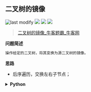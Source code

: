 ## 二叉树的镜像
<!--START_SECTION:badge-->

![last modify](https://img.shields.io/static/v1?label=last%20modify&message=2022-10-16%2017%3A41%3A53&color=yellowgreen&style=flat-square)
[![](https://img.shields.io/static/v1?label=&message=%E7%AE%80%E5%8D%95&color=yellow&style=flat-square)](../../../README.md#简单)
[![](https://img.shields.io/static/v1?label=&message=%E7%89%9B%E5%AE%A2&color=green&style=flat-square)](../../../README.md#牛客)
[![](https://img.shields.io/static/v1?label=&message=%E4%BA%8C%E5%8F%89%E6%A0%91/%E6%A0%91&color=blue&style=flat-square)](../../../README.md#二叉树树)

<!--END_SECTION:badge-->
<!--info
tags: [二叉树]
source: 牛客
level: 简单
number: '0072'
name: 二叉树的镜像
companies: []
-->

> [二叉树的镜像_牛客题霸_牛客网](https://www.nowcoder.com/practice/a9d0ecbacef9410ca97463e4a5c83be7)

<summary><b>问题简述</b></summary>

```txt
操作给定的二叉树，将其变换为源二叉树的镜像。
```

<!-- 
<details><summary><b>详细描述</b></summary>

```txt
```

</details>
-->


<!-- <div align="center"><img src="../../../_assets/xxx.png" height="300" /></div> -->

<summary><b>思路</b></summary>

- 后序遍历，交换左右子节点；

<details><summary><b>Python</b></summary>

```python
class Solution:
    def Mirror(self , pRoot: TreeNode) -> TreeNode:
        
        def dfs(x):
            if not x: return None
            x.right, x.left = dfs(x.left), dfs(x.right)
            return x
        
        return dfs(pRoot)
```

</details>

